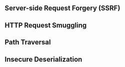## Server-side Request Forgery (SSRF)
## HTTP Request Smuggling
## Path Traversal
## Insecure Deserialization
